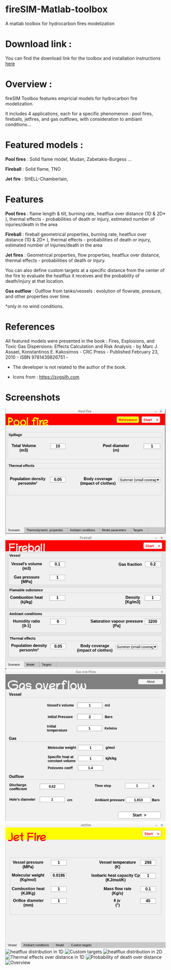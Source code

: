 # fireSIM-Matlab-toolbox
A matlab toolbox for hydrocarbon fires modelization 

# Download link : 
You can find the download link for the toolbox and installation instructions [here](https://github.com/YakNazim/fireSIM-Matlab-toolbox/releases)

# Overview : 
fireSIM Toolbox features empricial models for hydrocarbon fire modelization. 

It includes 4 applications, each for a specific phenomenon : pool fires, fireballs, jetfires, and gas outflows, with consideration to ambiant conditions...

# Featured models  : 
**Pool fires** : Solid flame model, Mudan, Zabetakis-Burgess ...

**Fireball** : Solid flame, TNO 

**Jet fire** : SHELL-Chamberlain, 

# Features
**Pool fires** : flame length & tilt, burning rate, heatflux over distance (1D & 2D* ), thermal effects - probabilities of death or injury, estimated number of injuries/death in the area

**Fireball** : fireball geometrical properties, burning rate, heatflux over distance (1D & 2D* ), thermal effects - probabilities of death or injury, estimated number of injuries/death in the area

**Jet fires** : Geometrical properties, flow properties, heatflux over distance, thermal effects - probabilities of death or injury. 

You can also define custom targets at a specific distance from the center of the fire to evaluate the heatflux it receives and the probability of death/injury at that location. 

**Gas outflow** :  Outflow from tanks/vessels : evolution of  flowrate, pressure, and other properties over time. 

*only in no wind conditions. 

 
# References 
All featured models were presented in the book : 
Fires, Explosions, and Toxic Gas Dispersions: Effects Calculation and Risk Analysis - 
by Marc J. Assael, Konstantinos E. Kakosimos - 
CRC Press - 
Published February 23, 2010 -
ISBN 9781439826751 -  

- The developer is not related to the author of the book.

- Icons from :  https://svgsilh.com

# Screenshots 
![Pool fires app](/screenshots/fire.png?raw=true "Pool fires app")
![fireball app](/screenshots/fireball.png?raw=true "fireball app")
![gasoverflow app](/screenshots/gasoverflow.png?raw=true "gasoverflow app")
![jet fires app](/screenshots/jet.png?raw=true "jet fires app")
![heatflux distribution in 1D](/screenshots/untitled.png?raw=true "heatflux distribution in 1D")
![Custom targets](/screenshots/untitled2.png?raw=true "Custom targets")
![heatflux distribution in 2D](/screenshots/untitled3.png?raw=true "heatflux distribution in 2D")
![Thermal effects over distance in 1D](/screenshots/untitled4.png?raw=true "Thermal effects over distance in 1D")
![Probability of death over distance](/screenshots/untitled5.png?raw=true "Probability of death over distance")
![Overview](/screenshots/untitled6.png?raw=true "Overview")


